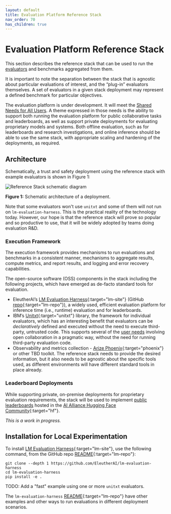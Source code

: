 ```yaml
---
layout: default
title: Evaluation Platform Reference Stack
nav_order: 70
has_children: true
---
```


# Evaluation Platform Reference Stack

This section describes the reference stack that can be used to run the [evaluators]({{site.baseurl}}/evaluators/evaluators) and benchmarks aggregated from them. 

It is important to note the separation between the stack that is agnostic about particular evaluations of interest, and the &ldquo;plug-in&rdquo; evaluators themselves. A set of evaluators in a given stack deployment may represent a defined benchmark for particular objectives. 

The evaluation platform is under development. It will meet the [Shared Needs for All Users]({{site.baseurl}}/user-personae/user-personae/#shared-needs-for-all-users). A theme expressed in those needs is the ability to support both running the evaluation platform for public collaborative tasks and leaderboards, as well as support private deployments for evaluating proprietary models and systems. Both offline evaluation, such as for leaderboards and research investigations, and online inference should be able to use the same stack, with appropriate scaling and hardening of the deployments, as required.

## Architecture 

Schematically, a trust and safety deployment using the reference stack with example evaluators is shown in Figure 1:

![Reference Stack schematic diagram]({{site.baseurl}}/assets/images/ref-stack.png)

**Figure 1:** Schematic architecture of a deployment.

Note that some evaluators won't use `unitxt` and some of them will not run on `lm-evaluation-harness`. This is the practical reality of the technology today. However, our hope is that the reference stack will prove so popular and so productive to use, that it will be widely adopted by teams doing evaluation R&D.

### Execution Framework

The execution framework provides mechanisms to run evaluations and benchmarks in a consistent manner, mechanisms to aggregate results, compute metrics, and report results, and logging and error recovery capabilities. 

The open-source software (OSS) components in the stack including the following projects, which have emerged as de-facto standard tools for evaluation.

* EleutherAI’s [LM Evaluation Harness](https://www.eleuther.ai/projects/large-language-model-evaluation){:target="lm-site"} (GitHub [repo](https://github.com/EleutherAI/lm-evaluation-harness){:target="lm-repo"}), a widely used, efficient evaluation platform for inference time (i.e., runtime) evaluation and for leaderboards.
* IBM’s [Unitxt](https://www.unitxt.ai){:target="unitxt"} library, the framework for individual evaluators, which has an interesting benefit that evaluators can be _declaratively_ defined and executed without the need to execute third-party, untrusted code. This supports several of the [user needs]({{site.baseurl}}/user-personae/user-personae/#shared-needs-for-all-users) involving open collaboration in a pragmatic way, without the need for running third-party evaluation code.
* Observability and metrics collection - [Arize Phoenix](https://github.com/Arize-ai/phoenix){:target="phoenix"} or other TBD toolkit. The reference stack needs to provide the desired information, but it also needs to be agnostic about the specific tools used, as different environments will have different standard tools in place already.

### Leaderboard Deployments

While supporting private, on-premise deployments for proprietary evaluation requirements, the stack will be used to implement [public leaderboards]({{site.baseurl}}/leaderboards/leaderboards/) hosted in the [AI Alliance Hugging Face Community](https://huggingface.co/aialliance){:target="hf"}.

_This is a work in progress._

## Installation for Local Experimentation

To install [LM Evaluation Harness](https://www.eleuther.ai/projects/large-language-model-evaluation){:target="lm-site"}, use the following command, from the GitHub repo [README](https://github.com/EleutherAI/lm-evaluation-harness){:target="lm-repo"}:

```shell
git clone --depth 1 https://github.com/EleutherAI/lm-evaluation-harness
cd lm-evaluation-harness
pip install -e .
```

TODO: Add a "fast" example using one or more `unitxt` evaluators.

The `lm-evaluation-harness` [README](https://github.com/EleutherAI/lm-evaluation-harness){:target="lm-repo"} have other examples and other ways to run evaluations in different deployment scenarios.

